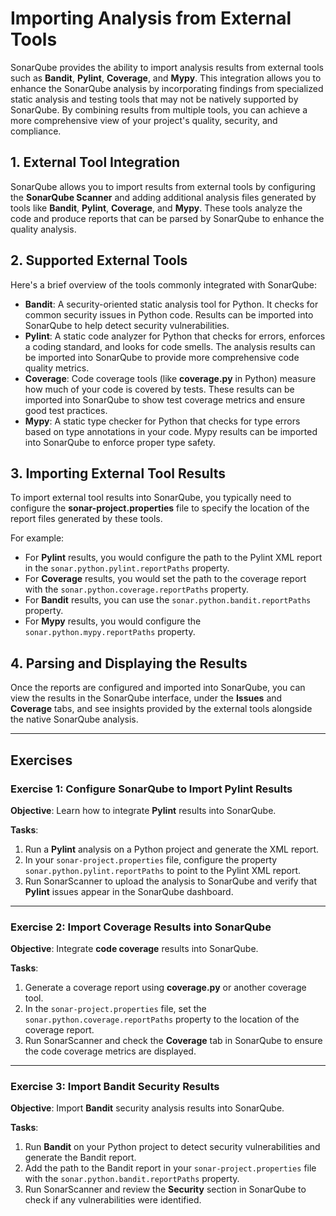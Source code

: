 # Importing Analysis from External Tools

SonarQube provides the ability to import analysis results from external 
tools such as **Bandit**, **Pylint**, **Coverage**, and **Mypy**. This 
integration allows you to enhance the SonarQube analysis by incorporating 
findings from specialized static analysis and testing tools that may not be 
natively supported by SonarQube. By combining results from multiple tools, 
you can achieve a more comprehensive view of your project's quality, 
security, and compliance.      

## 1. External Tool Integration

SonarQube allows you to import results from external tools by configuring 
the **SonarQube Scanner** and adding additional analysis files generated by 
tools like **Bandit**, **Pylint**, **Coverage**, and **Mypy**. These tools 
analyze the code and produce reports that can be parsed by SonarQube to 
enhance the quality analysis.    

## 2. Supported External Tools

Here's a brief overview of the tools commonly integrated with SonarQube:

- **Bandit**: A security-oriented static analysis tool for Python. It 
  checks for common security issues in Python code. Results can be imported 
  into SonarQube to help detect security vulnerabilities.
- **Pylint**: A static code analyzer for Python that checks for errors, 
  enforces a coding standard, and looks for code smells. The analysis results 
  can be imported into SonarQube to provide more comprehensive code quality 
  metrics.
- **Coverage**: Code coverage tools (like **coverage.py** in Python) 
  measure how much of your code is covered by tests. These results can be 
  imported into SonarQube to show test coverage metrics and ensure good test 
  practices.
- **Mypy**: A static type checker for Python that checks for type errors 
  based on type annotations in your code. Mypy results can be imported into 
  SonarQube to enforce proper type safety.  

## 3. Importing External Tool Results

To import external tool results into SonarQube, you typically need to 
configure the **sonar-project.properties** file to specify the location of 
the report files generated by these tools.   

For example:
- For **Pylint** results, you would configure the path to the Pylint XML 
  report in the `sonar.python.pylint.reportPaths` property.
- For **Coverage** results, you would set the path to the coverage report 
  with the `sonar.python.coverage.reportPaths` property. 
- For **Bandit** results, you can use the `sonar.python.bandit.reportPaths` 
  property. 
- For **Mypy** results, you would configure the 
  `sonar.python.mypy.reportPaths` property.

## 4. Parsing and Displaying the Results

Once the reports are configured and imported into SonarQube, you can view 
the results in the SonarQube interface, under the **Issues** and 
**Coverage** tabs, and see insights provided by the external tools 
alongside the native SonarQube analysis.   

---

## Exercises

### Exercise 1: Configure SonarQube to Import Pylint Results

**Objective**: 
Learn how to integrate **Pylint** results into SonarQube.

**Tasks**:
1. Run a **Pylint** analysis on a Python project and generate the XML report.
2. In your `sonar-project.properties` file, configure the property 
   `sonar.python.pylint.reportPaths` to point to the Pylint XML report.
3. Run SonarScanner to upload the analysis to SonarQube and verify that 
   **Pylint** issues appear in the SonarQube dashboard.  

---

### Exercise 2: Import Coverage Results into SonarQube

**Objective**: 
Integrate **code coverage** results into SonarQube.

**Tasks**:
1. Generate a coverage report using **coverage.py** or another coverage tool.
2. In the `sonar-project.properties` file, set the 
   `sonar.python.coverage.reportPaths` property to the location of the 
   coverage report.
3. Run SonarScanner and check the **Coverage** tab in SonarQube to ensure 
   the code coverage metrics are displayed. 

---

### Exercise 3: Import Bandit Security Results

**Objective**: 
Import **Bandit** security analysis results into SonarQube.

**Tasks**:
1. Run **Bandit** on your Python project to detect security vulnerabilities 
   and generate the Bandit report. 
2. Add the path to the Bandit report in your `sonar-project.properties` 
   file with the `sonar.python.bandit.reportPaths` property. 
3. Run SonarScanner and review the **Security** section in SonarQube to 
   check if any vulnerabilities were identified. 
